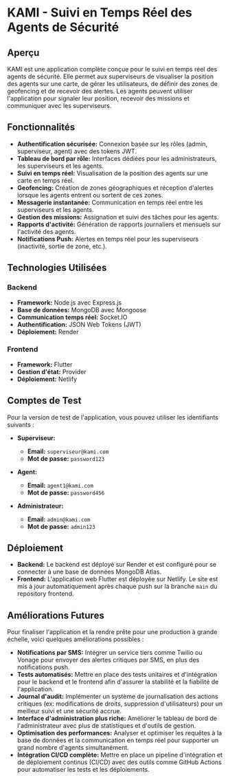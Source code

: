 # KAMI - Suivi en Temps Réel des Agents de Sécurité

## Aperçu

KAMI est une application complète conçue pour le suivi en temps réel des agents de sécurité. Elle permet aux superviseurs de visualiser la position des agents sur une carte, de gérer les utilisateurs, de définir des zones de geofencing et de recevoir des alertes. Les agents peuvent utiliser l'application pour signaler leur position, recevoir des missions et communiquer avec les superviseurs.

## Fonctionnalités

- **Authentification sécurisée:** Connexion basée sur les rôles (admin, superviseur, agent) avec des tokens JWT.
- **Tableau de bord par rôle:** Interfaces dédiées pour les administrateurs, les superviseurs et les agents.
- **Suivi en temps réel:** Visualisation de la position des agents sur une carte en temps réel.
- **Geofencing:** Création de zones géographiques et réception d'alertes lorsque les agents entrent ou sortent de ces zones.
- **Messagerie instantanée:** Communication en temps réel entre les superviseurs et les agents.
- **Gestion des missions:** Assignation et suivi des tâches pour les agents.
- **Rapports d'activité:** Génération de rapports journaliers et mensuels sur l'activité des agents.
- **Notifications Push:** Alertes en temps réel pour les superviseurs (inactivité, sortie de zone, etc.).

## Technologies Utilisées

### Backend
- **Framework:** Node.js avec Express.js
- **Base de données:** MongoDB avec Mongoose
- **Communication temps réel:** Socket.IO
- **Authentification:** JSON Web Tokens (JWT)
- **Déploiement:** Render

### Frontend
- **Framework:** Flutter
- **Gestion d'état:** Provider
- **Déploiement:** Netlify

## Comptes de Test

Pour la version de test de l'application, vous pouvez utiliser les identifiants suivants :

- **Superviseur:**
  - **Email:** `superviseur@kami.com`
  - **Mot de passe:** `password123`

- **Agent:**
  - **Email:** `agent1@kami.com`
  - **Mot de passe:** `password456`

- **Administrateur:**
  - **Email:** `admin@kami.com`
  - **Mot de passe:** `admin123`

## Déploiement

- **Backend:** Le backend est déployé sur Render et est configuré pour se connecter à une base de données MongoDB Atlas.
- **Frontend:** L'application web Flutter est déployée sur Netlify. Le site est mis à jour automatiquement après chaque push sur la branche `main` du repository frontend.

## Améliorations Futures

Pour finaliser l'application et la rendre prête pour une production à grande échelle, voici quelques améliorations possibles :

- **Notifications par SMS:** Intégrer un service tiers comme Twilio ou Vonage pour envoyer des alertes critiques par SMS, en plus des notifications push.
- **Tests automatisés:** Mettre en place des tests unitaires et d'intégration pour le backend et le frontend afin d'assurer la stabilité et la fiabilité de l'application.
- **Journal d'audit:** Implémenter un système de journalisation des actions critiques (ex: modifications de droits, suppression d'utilisateurs) pour un meilleur suivi et une sécurité accrue.
- **Interface d'administration plus riche:** Améliorer le tableau de bord de l'administrateur avec plus de statistiques et d'outils de gestion.
- **Optimisation des performances:** Analyser et optimiser les requêtes à la base de données et la communication en temps réel pour supporter un grand nombre d'agents simultanément.
- **Intégration CI/CD complète:** Mettre en place un pipeline d'intégration et de déploiement continus (CI/CD) avec des outils comme GitHub Actions pour automatiser les tests et les déploiements.

